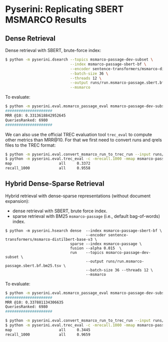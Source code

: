 # Pyserini: Replicating SBERT MSMARCO Results

## Dense Retrieval

Dense retrieval with SBERT, brute-force index:

```bash
$ python -m pyserini.dsearch --topics msmarco-passage-dev-subset \
                             --index msmarco-passage-sbert-bf \
                             --encoder sentence-transformers/msmarco-distilbert-base-v3 \
                             --batch-size 36 \
                             --threads 12 \
                             --output runs/run.msmarco-passage.sbert.bf.tsv \
                             --msmarco
```

To evaluate:

```bash
$ python -m pyserini.eval.msmarco_passage_eval msmarco-passage-dev-subset runs/run.msmarco-passage.sbert.bf.tsv
#####################
MRR @10: 0.3313618842952645
QueriesRanked: 6980
#####################
```

We can also use the official TREC evaluation tool `trec_eval` to compute other metrics than MRR@10. 
For that we first need to convert runs and qrels files to the TREC format:

```bash
$ python -m pyserini.eval.convert_msmarco_run_to_trec_run --input runs/run.msmarco-passage.sbert.bf.tsv --output runs/run.msmarco-passage.sbert.bf.trec
$ python -m pyserini.eval.trec_eval -c -mrecall.1000 -mmap msmarco-passage-dev-subset runs/run.msmarco-passage.sbert.bf.trec
map                     all     0.3372
recall_1000             all     0.9558
```

## Hybrid Dense-Sparse Retrieval

Hybrid retrieval with dense-sparse representations (without document expansion):
- dense retrieval with SBERT, brute force index.
- sparse retrieval with BM25 `msmarco-passage` (i.e., default bag-of-words) index.

```bas
$ python -m pyserini.hsearch dense  --index msmarco-passage-sbert-bf \
                                    --encoder sentence-transformers/msmarco-distilbert-base-v3 \
                             sparse --index msmarco-passage \
                             fusion --alpha 0.015  \
                             run    --topics msmarco-passage-dev-subset \
                                    --output runs/run.msmarco-passage.sbert.bf.bm25.tsv \
                                    --batch-size 36 --threads 12 \
                                    --msmarco
```

To evaluate:

```bash
$ python -m pyserini.eval.msmarco_passage_eval msmarco-passage-dev-subset runs/run.msmarco-passage.sbert.bf.bm25.tsv
#####################
MRR @10: 0.337881134306635
QueriesRanked: 6980
#####################

$ python -m pyserini.eval.convert_msmarco_run_to_trec_run --input runs/run.msmarco-passage.sbert.bf.bm25.tsv --output runs/run.msmarco-passage.sbert.bf.bm25.trec
$ python -m pyserini.eval.trec_eval -c -mrecall.1000 -mmap msmarco-passage-dev-subset runs/run.msmarco-passage.sbert.bf.bm25.trec
map                     all     0.3445
recall_1000             all     0.9659
```